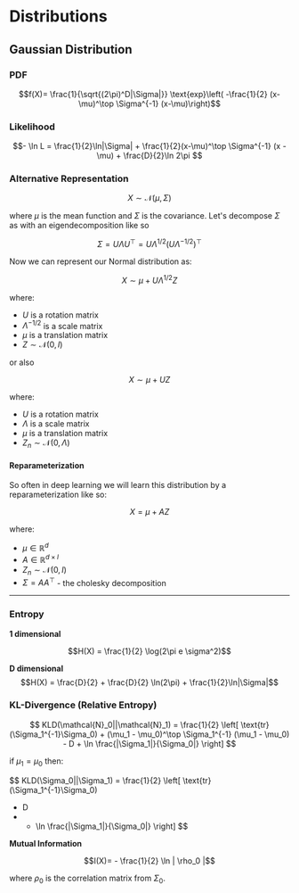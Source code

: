 # Distributions

## Gaussian Distribution

### **PDF**

$$f(X)=
\frac{1}{\sqrt{(2\pi)^D|\Sigma|}}
\text{exp}\left( -\frac{1}{2} (x-\mu)^\top \Sigma^{-1} (x-\mu)\right)$$

### **Likelihood**

$$- \ln L = \frac{1}{2}\ln|\Sigma| + \frac{1}{2}(x-\mu)^\top \Sigma^{-1} (x - \mu) + \frac{D}{2}\ln 2\pi $$

### Alternative Representation

$$X \sim \mathcal{N}(\mu, \Sigma)$$

where $\mu$ is the mean function and $\Sigma$ is the covariance. Let's decompose $\Sigma$ as with an eigendecomposition like so

$$\Sigma = U\Lambda U^\top = U \Lambda^{1/2}(U\Lambda^{-1/2})^\top$$

Now we can represent our Normal distribution as:

$$X \sim \mu + U\Lambda^{1/2}Z$$



where:

* $U$ is a rotation matrix
* $\Lambda^{-1/2}$ is a scale matrix
* $\mu$ is a translation matrix
* $Z \sim \mathcal{N}(0,I)$

or also

$$X \sim \mu + UZ$$

where:

* $U$ is a rotation matrix
* $\Lambda$ is a scale matrix
* $\mu$ is a translation matrix
* $Z_n \sim \mathcal{N}(0,\Lambda)$


#### Reparameterization

So often in deep learning we will learn this distribution by a reparameterization like so:

$$X = \mu + AZ $$

where:

* $\mu \in \mathbb{R}^{d}$
* $A \in \mathbb{R}^{d\times l}$
* $Z_n \sim \mathcal{N}(0, I)$
* $\Sigma=AA^\top$ - the cholesky decomposition

---
### **Entropy**

**1 dimensional**

$$H(X) = \frac{1}{2} \log(2\pi e \sigma^2)$$

**D dimensional**
$$H(X) = \frac{D}{2} + \frac{D}{2} \ln(2\pi) + \frac{1}{2}\ln|\Sigma|$$


### **KL-Divergence (Relative Entropy)**

$$
KLD(\mathcal{N}_0||\mathcal{N}_1) = \frac{1}{2}
 \left[ 
 \text{tr}(\Sigma_1^{-1}\Sigma_0) + 
 (\mu_1 - \mu_0)^\top \Sigma_1^{-1} (\mu_1 - \mu_0) -
D + \ln \frac{|\Sigma_1|}{\Sigma_0|}
\right]
$$

if $\mu_1=\mu_0$ then:

$$
KLD(\Sigma_0||\Sigma_1) = \frac{1}{2} \left[ 
\text{tr}(\Sigma_1^{-1}\Sigma_0) 
- D 
- + \ln \frac{|\Sigma_1|}{\Sigma_0|}
\right]
$$

**Mutual Information**

$$I(X)= - \frac{1}{2} \ln | \rho_0 |$$

where $\rho_0$ is the correlation matrix from $\Sigma_0$.
